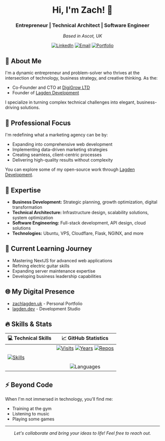 <div align="center">

# Hi, I'm Zach! 👋

### Entrepreneur | Technical Architect | Software Engineer

*Based in Ascot, UK*

[![LinkedIn](https://img.shields.io/badge/LinkedIn-Connect-blue.svg)](https://www.linkedin.com/in/zachlagden/)
[![Email](https://img.shields.io/badge/Email-Contact-red.svg)](mailto:zachlagden@lagden.dev)
[![Portfolio](https://img.shields.io/badge/Portfolio-Visit-green.svg)](https://zachlagden.uk)

</div>

## 🚀 About Me

I'm a dynamic entrepreneur and problem-solver who thrives at the intersection of technology, business strategy, and creative thinking. As the:
- Co-Founder and CTO at [DigiGrow LTD](https://digigrow.uk)
- Founder of [Lagden Development](https://lagden.dev)

I specialize in turning complex technical challenges into elegant, business-driving solutions.

## 🔧 Professional Focus

I'm redefining what a marketing agency can be by:
- Expanding into comprehensive web development
- Implementing data-driven marketing strategies
- Creating seamless, client-centric processes
- Delivering high-quality results without complexity

You can explore some of my open-source work through [Lagden Development](https://github.com/Lagden-Development).

## 💼 Expertise

- **Business Development:** Strategic planning, growth optimization, digital transformation
- **Technical Architecture:** Infrastructure design, scalability solutions, system optimization
- **Software Engineering:** Full-stack development, API design, cloud solutions
- **Technologies:** Ubuntu, VPS, Cloudflare, Flask, NGINX, and more

## 🌱 Current Learning Journey

- Mastering NextJS for advanced web applications
- Refining electric guitar skills
- Expanding server maintenance expertise
- Developing business leadership capabilities

## 🌐 My Digital Presence

- [zachlagden.uk](https://zachlagden.uk) - Personal Portfolio
- [lagden.dev](https://lagden.dev) - Development Studio

## 🔥 Skills & Stats

|💻 Technical Skills |📈 GitHub Statistics |
|---|---|
|[![Skills](https://skillicons.dev/icons?i=ae,atom,au,bash,cloudflare,codepen,debian,discord,bots,figma,git,github,githubactions,gmail,html,js,jquery,linkedin,linux,md,mongodb,notion,npm,opencv,ps,postman,powershell,pr,pycharm,raspberrypi,regex,replit,stackoverflow,svg,tailwind,ts,vscode,windows,ubuntu,wordpress&perline=8&theme=dark)](https://skillicons.dev/)|<div align="center">[![Visits](https://badges.pufler.dev/visits/zachlagden/zachlagden)](https://github.com/zachlagden/zachlagden) [![Years](https://badges.pufler.dev/years/zachlagden)](https://github.com/zachlagden) [![Repos](https://badges.pufler.dev/repos/zachlagden)](https://github.com/zachlagden?tab=repositories) <br><br><br> ![Languages](https://github-readme-stats.vercel.app/api/top-langs/?username=zachlagden&theme=dark&hide_border=false&include_all_commits=true&count_private=true&layout=compact)|</div>

## ⚡ Beyond Code

When I'm not immersed in technology, you'll find me:
- Training at the gym
- Listening to music
- Playing some games

---

<div align="center">

*Let's collaborate and bring your ideas to life! Feel free to reach out.*

</div>
